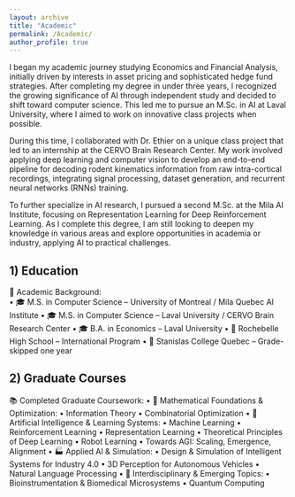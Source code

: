 ```yaml
---
layout: archive
title: "Academic"
permalink: /Academic/
author_profile: true
---
```



I began my academic journey studying Economics and Financial Analysis, initially driven by interests in asset pricing and sophisticated hedge fund strategies. After completing my degree in under three years, I recognized the growing significance of AI through independent study and decided to shift toward computer science. This led me to pursue an M.Sc. in AI at Laval University, where I aimed to work on innovative class projects when possible.

During this time, I collaborated with Dr. Ethier on a unique class project that led to an internship at the CERVO Brain Research Center. My work involved applying deep learning and computer vision to develop an end-to-end pipeline for decoding rodent kinematics information from raw intra-cortical recordings, integrating signal processing, dataset generation, and recurrent neural networks (RNNs) training.

To further specialize in AI research, I pursued a second M.Sc. at the Mila AI Institute, focusing on Representation Learning for Deep Reinforcement Learning. As I complete this degree, I am still looking to deepen my knowledge in various areas and explore opportunities in academia or industry, applying AI to practical challenges.





## 1) Education 

📌 Academic Background:  
	• 🎓 M.S. in Computer Science – University of Montreal / Mila Quebec AI Institute
	• 🎓 M.S. in Computer Science – Laval University / CERVO Brain Research Center
	• 🎓 B.A. in Economics – Laval University
	• 🏫 Rochebelle High School – International Program
	• 🏫 Stanislas College Quebec – Grade-skipped one year






## 2) Graduate Courses

📚 Completed Graduate Coursework:
	• 🔢 Mathematical Foundations & Optimization:
	•	Information Theory
	•	Combinatorial Optimization
	• 🤖 Artificial Intelligence & Learning Systems:
	•	Machine Learning
	•	Reinforcement Learning
	•	Representation Learning
	•	Theoretical Principles of Deep Learning
	•	Robot Learning
	•	Towards AGI: Scaling, Emergence, Alignment
	• 🏭 Applied AI & Simulation:
	•	Design & Simulation of Intelligent Systems for Industry 4.0
	•	3D Perception for Autonomous Vehicles
	•	Natural Language Processing
	• 🧬 Interdisciplinary & Emerging Topics:
	•	Bioinstrumentation & Biomedical Microsystems
	•	Quantum Computing
